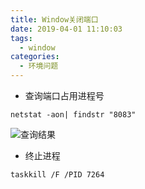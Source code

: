 ```yaml
---
title: Window关闭端口
date: 2019-04-01 11:10:03
tags:
  - window
categories:
  - 环境问题
---
```

* 查询端口占用进程号

```code
netstat -aon| findstr "8083"
```

<!-- more -->
![查询结果](img/img.png)

* 终止进程

```code
taskkill /F /PID 7264
```